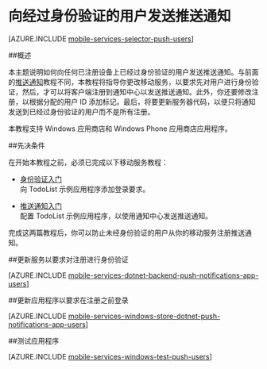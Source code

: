 <properties 
	pageTitle="向经过身份验证的用户发送推送通知" 
	description="了解如何向特定用户发送推送通知" 
	services="mobile-services,notification-hubs" 
	documentationCenter="windows" 
	authors="ggailey777" 
	manager="dwrede" 
	editor=""/>

<tags 
	ms.service="mobile-services" 
	ms.date="07/01/2015" 
	wacn.date="10/03/2015"/>

# 向经过身份验证的用户发送推送通知

[AZURE.INCLUDE [mobile-services-selector-push-users](../includes/mobile-services-selector-push-users.md)]

##概述

本主题说明如何向任何已注册设备上已经过身份验证的用户发送推送通知。与前面的[推送通知][Get started with push notifications]教程不同，本教程将指导你更改移动服务，以要求先对用户进行身份验证，然后，才可以将客户端注册到通知中心以发送推送通知。此外，你还要修改注册，以根据分配的用户 ID 添加标记。最后，将要更新服务器代码，以便只将通知发送到已经过身份验证的用户而不是所有注册。


 
本教程支持 Windows 应用商店和 Windows Phone 应用商店应用程序。

##先决条件 

在开始本教程之前，必须已完成以下移动服务教程：

+ [身份验证入门]<br/>向 TodoList 示例应用程序添加登录要求。

+ [推送通知入门]<br/>配置 TodoList 示例应用程序，以使用通知中心发送推送通知。 

完成这两篇教程后，你可以防止未经身份验证的用户从你的移动服务注册推送通知。

##<a name="register"></a>更新服务以要求对注册进行身份验证

[AZURE.INCLUDE [mobile-services-dotnet-backend-push-notifications-app-users](../includes/mobile-services-dotnet-backend-push-notifications-app-users.md)]

##<a name="update-app"></a>更新应用程序以要求在注册之前登录

[AZURE.INCLUDE [mobile-services-windows-store-dotnet-push-notifications-app-users](../includes/mobile-services-windows-store-dotnet-push-notifications-app-users.md)]

##<a name="test"></a>测试应用程序

[AZURE.INCLUDE [mobile-services-windows-test-push-users](../includes/mobile-services-windows-test-push-users.md)]


<!-- Anchors. -->
[更新服务以要求对注册进行身份验证]: #register
[更新应用程序以要求在注册之前登录]: #update-app
[测试应用程序]: #test
[后续步骤]:#next-steps


<!-- URLs. -->
[身份验证入门]: /documentation/articles/mobile-services-dotnet-backend-windows-store-dotnet-get-started-users
[Get started with push notifications]: /documentation/articles/mobile-services-dotnet-backend-windows-store-dotnet-get-started-push
[推送通知入门]: /documentation/articles/mobile-services-dotnet-backend-windows-store-dotnet-get-started-push
[Azure Management Portal]: https://manage.windowsazure.cn/

<!---HONumber=71-->